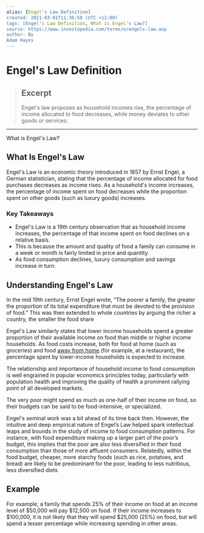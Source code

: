 ```yaml
---
alias: [Engel's Law Definition]
created: 2021-03-01T11:36:58 (UTC +11:00)
tags: [Engel's Law Definition, What is Engel's Law?]
source: https://www.investopedia.com/terms/e/engels-law.asp
author: By
Adam Hayes
---
```


# Engel's Law Definition

> ## Excerpt
> Engel's law proposes as household incomes rise, the percentage of income allocated to food decreases, while money deviates to other goods or services.

---

What is Engel's Law?
## What Is Engel's Law

Engel's Law is an economic theory introduced in 1857 by Ernst Engel, a German statistician, stating that the percentage of income allocated for food purchases decreases as income rises. As a household's income increases, the percentage of income spent on food decreases while the proportion spent on other goods (such as luxury goods) increases.

### Key Takeaways

-   Engel's Law is a 19th century observation that as household income increases, the percentage of that income spent on food declines on a relative basis.
-   This is because the amount and quality of food a family can consume in a week or month is fairly limited in price and quantity.
-   As food consumption declines, luxury consumption and savings increase in turn.

## Understanding Engel's Law

In the mid 19th century, Ernst Engel wrote, “The poorer a family, the greater the proportion of its total expenditure that must be devoted to the provision of food.” This was then extended to whole countries by arguing the richer a country, the smaller the food share

Engel's Law similarly states that lower income households spend a greater proportion of their available income on food than middle or higher income households. As food costs increase, both for food at home (such as groceries) and food [away from home](https://www.investopedia.com/terms/a/awayfromhome.asp) (for example, at a restaurant), the percentage spent by lower-income households is expected to increase.

The relationship and importance of household income to food consumption is well engrained in popular economics principles today, particularly with population health and improving the quality of health a prominent rallying point of all developed markets.

The very poor might spend as much as one-half of their income on food, so their budgets can be said to be food-intensive, or specialized.

Engel's seminal work was a bit ahead of its time back then. However, the intuitive and deep empirical nature of Engel’s Law helped spark intellectual leaps and bounds in the study of income to food consumption patterns. For instance, with food expenditure making up a larger part of the poor’s budget, this implies that the poor are also less diversified in their food consumption than those of more affluent consumers. Relatedly, within the food budget, cheaper, more starchy foods (such as rice, potatoes, and bread) are likely to be predominant for the poor, leading to less nutritious, less diversified diets

## Example

For example, a family that spends 25% of their income on food at an income level of $50,000 will pay $12,500 on food. If their income increases to $100,000, it is not likely that they will spend $25,000 (25%) on food, but will spend a lesser percentage while increasing spending in other areas.
